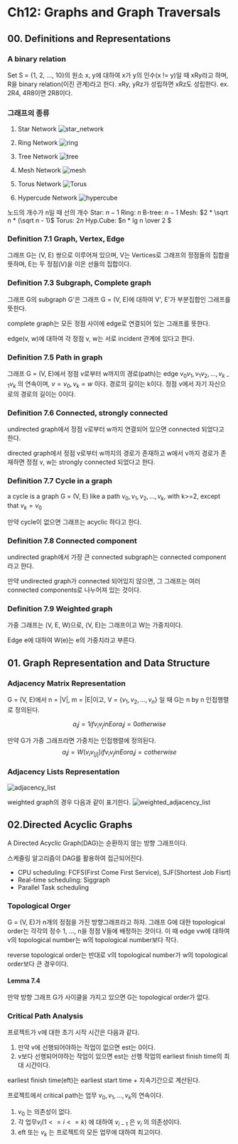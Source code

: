 # Ch12: Graphs and Graph Traversals
## 00. Definitions and Representations
### A binary relation
Set S = {1, 2, ..., 10}의 원소 x, y에 대하여 x가 y의 인수(x != y)일 때 xRy라고 하며, R을 binary relation(이진 관계)라고 한다. xRy, yRz가 성립하면 xRz도 성립한다.
ex. 2R4, 4R8이면 2R8이다.

### 그래프의 종류
1. Star Network
![star_network](image/star_network.PNG)

2. Ring Network
![ring](image/ring.PNG)

3. Tree Network
![tree](image/tree.PNG)

4. Mesh Network
![mesh](image/mesh.PNG)

5. Torus Network
![Torus](image/Torus.PNG)

6. Hypercude Network
![hypercube](image/hypercube.PNG)

노드의 개수가 n일 때 선의 개수
Star: $n-1$
Ring: $n$
B-tree: $n-1$
Mesh: $2 * \sqrt n * (\sqrt n - 1)$
Torus: $2n$
Hyp.Cube: $n * lg n \over 2 $

### Definition 7.1 Graph, Vertex, Edge
그래프 G는 (V, E) 쌍으로 이루어져 있으며, V는 Vertices로 그래프의 정점들의 집합을 뜻하며, E는 두 정점(V)을 이은 선들의 집합이다.

### Definition 7.3 Subgraph, Complete graph
그래프 G의 subgraph G'은 그래프 G = (V, E)에 대하여 V', E'가 부분집합인 그래프를 뜻한다.

complete graph는 모든 정점 사이에 edge로 연결되어 있는 그래프를 뜻한다.

edge(v, w)에 대하여 각 정점 v, w는 서로 incident 관계에 있다고 한다.

### Definition 7.5 Path in graph
그래프 G = (V, E)에서 정점 v로부터 w까지의 경로(path)는 edge $v_{0}v_{1}, v_{1}v_{2}, ..., v_{k-1}v_{k}$ 의 연속이며, $v=v_0, v_k = w$ 이다. 경로의 길이는 k이다. 정점 v에서 자기 자신으로의 경로의 길이는 0이다. 

### Definition 7.6 Connected, strongly connected
undirected graph에서 정점 v로부터 w까지 연결되어 있으면 connected 되었다고 한다.

directed graph에서 정점 v로부터 w까지의 경로가 존재하고 w에서 v까지 경로가 존재하면 정점 v, w는 strongly connected 되었다고 한다.

### Definition 7.7 Cycle in a graph
a cycle is a graph G = (V, E) like a path $v_0, v_1, v_2, ..., v_k$, with k>=2, except that $v_k = v_0$

만약 cycle이 없으면 그래프는 acyclic 하다고 한다.

### Definition 7.8 Connected component
undirected graph에서 가장 큰 connected subgraph는 connected component라고 한다.

만약 undirected graph가 connected 되어있지 않으면, 그 그래프는 여러 connected components로 나누어져 있는 것이다.

### Definition 7.9 Weighted graph
가중 그래프는 (V, E, W)으로, (V, E)는 그래프이고 W는 가중치이다.

Edge e에 대하여 W(e)는 e의 가중치라고 부른다.

## 01. Graph Representation and Data Structure
### Adjacency Matrix Representation
G = (V, E)에서 n = |V|, m = |E|이고, V = $\{v_1, v_2, ..., v_n \}$ 일 때 G는 n by n 인접행렬로 정의된다.

$$ a_ij = 1 if v_{i}v_{j} in E or a_ij = 0 otherwise $$

만약 G가 가중 그래프라면 가중치는 인접행렬에 정의된다.
$$ a_ij = W(v_{i}v_[j]) if v_{i}v_{j} in E or a_ij = c otherwise $$

### Adjacency Lists Representation
![adjacency_list](image/adjacency_list.PNG)

weighted graph의 경우 다음과 같이 표기한다.
![weighted_adjacency_list](image/weighted_adjacency_list.PNG)

## 02.Directed Acyclic Graphs
A Directed Acyclic Graph(DAG)는 순환하지 않는 방향 그래프이다.

스케줄링 알고리즘이 DAG를 활용하여 접근되어진다.
- CPU scheduling: FCFS(First Come First Service), SJF(Shortest Job Fisrt)
- Real-time scheduling: Siggraph
- Parallel Task scheduling

### Topological Orger
G = (V, E)가 n개의 정점을 가진 방향그래프라고 하자.
그래프 G에 대한 topological order는 각각의 정수 1, ..., n을 정점 V들에 배정하는 것이다. 이 때 edge vw에 대하여 v의 topological number는 w의 topological number보다 작다.

reverse topological order는 반대로 v의 topological number가 w의 topological order보다 큰 경우이다.

#### Lemma 7.4
만약 방향 그래프 G가 사이클을 가지고 있으면 G는 topological order가 없다.

### Critical Path Analysis
프로젝트가 
v에 대한 초기 시작 시간은 다음과 같다.
1. 만약 v에 선행되어야하는 작업이 없으면 est는 0이다.
2. v보다 선행되어야하는 작업이 있으면 est는 선행 작업의 earliest finish time의 최대 시간이다.

earliest finish time(eft)는 earliest start time + 지속기간으로 계산된다.

프로젝트에서 critical path는 업무 $v_0, v_1, ..., v_k$의 연속이다.
1. $v_0$ 는 의존성이 없다.
2. 각 업무$v_i (1 <= i <= k)$ 에 대하여 $v_{i-1}$ 은 $v_i$ 의 의존성이다.
3. eft 또는 $v_k$ 는 프로젝트의 모든 업무에 대하여 최고이다.